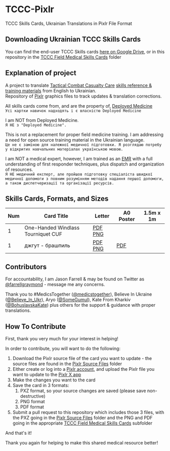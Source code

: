 # TCCC-Pixlr
TCCC Skills Cards, Ukrainian Translations in Pixlr File Format

## Downloading Ukrainian TCCC Skills Cards

You can find the end-user TCCC Skills cards [here on Google Drive](https://drive.google.com/drive/folders/173vr97nv5Xb3C8Z_sVUHjFA8SXX3cTE6), or in this repository in the [TCCC Field Medical Skills Cards](TCCC%20Field%20Medical%20Skills%20Cards%20(Бойові%20медичні%20навички)%20ENG%20-%20UKR) folder

## Explanation of project

A project to translate [Tactical Combat Casualty Care](https://en.wikipedia.org/wiki/Tactical_Combat_Casualty_Care) [skills reference & training materials](https://deployedmedicine.com/market/299/category/290) from English to Ukrainian.<br/>
Repository of [Pixlr](https://pixlr.com/) graphics files to track updates & translation corrections.

All skills cards come from, and are the property of, [Deployed Medicine](https://deployedmedicine.com)<br/>
`Усі картки навичок надходять і є власністю Deployed Medicine`

I am NOT from Deployed Medicine.<br/>
`Я НЕ з "Deployed Medicine".`

This is not a replacement for proper field medicine training. I am addressing a need for open source training material in the Ukrainian language.<br/>
`Це не є заміною для належної медичної підготовки. Я розглядаю потребу у відкритих навчальних матеріалах українською мовою.`

I am NOT a medical expert, however, I am trained as an [EMR](https://en.wikipedia.org/wiki/Emergency_medical_responder) with a full understanding of first responder techniques, plus dispatch and organization of resources.<br/>
`Я НЕ медичний експерт, але пройшов підготовку спеціаліста швидкої медичної допомоги з повним розумінням методів надання першої допомоги, а також диспетчеризації та організації ресурсів.`

## Skills Cards, Formats, and Sizes


| Num | Card Title | Letter | A0 Poster | 1.5m x 1m |
| --- | --- | --- | --- | --- |
| 1 | One-Handed Windlass Tourniquet CUF | [PDF](TCCC%20Field%20Medical%20Skills%20Cards%20(Бойові%20медичні%20навички)%20ENG%20-%20UKR/1.%20One-Handed%20Windlass%20Tourniquet%20CUF%20(джгут%20-%20брашпиль)%20ENG%20-%20UKR/1%20ENG%20One-Handed%20Windlass%20Tourniquet%20PDF.pdf) [PNG](TCCC%20Field%20Medical%20Skills%20Cards%20(Бойові%20медичні%20навички)%20ENG%20-%20UKR/1.%20One-Handed%20Windlass%20Tourniquet%20CUF%20(джгут%20-%20брашпиль)%20ENG%20-%20UKR/1%20ENG%20One-Handed%20Windlass%20Tourniquet%20PNG.png) | | |
| 1 | джгут - брашпиль | [PDF](TCCC%20Field%20Medical%20Skills%20Cards%20(Бойові%20медичні%20навички)%20ENG%20-%20UKR/1.%20One-Handed%20Windlass%20Tourniquet%20CUF%20(джгут%20-%20брашпиль)%20ENG%20-%20UKR/1%20UKR%20One-Handed%20Windlass%20Tourniquet%20PDF.pdf) [PNG](TCCC%20Field%20Medical%20Skills%20Cards%20(Бойові%20медичні%20навички)%20ENG%20-%20UKR/1.%20One-Handed%20Windlass%20Tourniquet%20CUF%20(джгут%20-%20брашпиль)%20ENG%20-%20UKR/1%20UKR%20One-Handed%20Windlass%20Tourniquet%20PNG.png) | [PDF](A0%20Print%20Poster%20PDF%20UKR%20Translations/1.%20A0%20PDF.pdf) | |


## Contributors

For accountability, I am Jason Farrell & may be found on Twitter as [@farrellgraymond](https://twitter.com/farrellgraymond) - message me any concerns.

Thank you to #MedicsTogether ([@medicstogether](https://twitter.com/medicstogether)), Believe In Ukraine ([@Believe_In_Ukr](https://twitter.com/Believe_In_Ukr)), Aryo ([@SomeGumul](https://twitter.com/SomeGumul)), Kate From Kharkiv ([@BohuslavskaKate](https://twitter.com/BohuslavskaKate)) plus others for the support & guidance with proper translations.

## How To Contribute

First, thank you very much for your interest in helping!

In order to contribute, you will want to do the following:

1. Download the Pixlr source file of the card you want to update - the source files are found in the [Pixlr Source Files](Pixlr%20Source%20Files) folder
1. Either create or log into a [Pixlr account](https://pixlr.com/myaccount/), and upload the Pixlr file you want to update to the [Pixlr X app](https://pixlr.com/x/)
1. Make the changes you want to the card
1. Save the card in 3 formats:
   1. PXZ format, so your source changes are saved (please save non-destructive)
   1. PNG format
   1. PDF format
1. Submit a pull request to this repository which includes those 3 files, with the PXZ going in the [Pixlr Source Files](Pixlr%20Source%20Files) folder and the PNG and PDF going in the appropriate [TCCC Field Medical Skills Cards](TCCC%20Field%20Medical%20Skills%20Cards%20(Бойові%20медичні%20навички)%20ENG%20-%20UKR) subfolder

And that's it!

Thank you again for helping to make this shared medical resource better!
